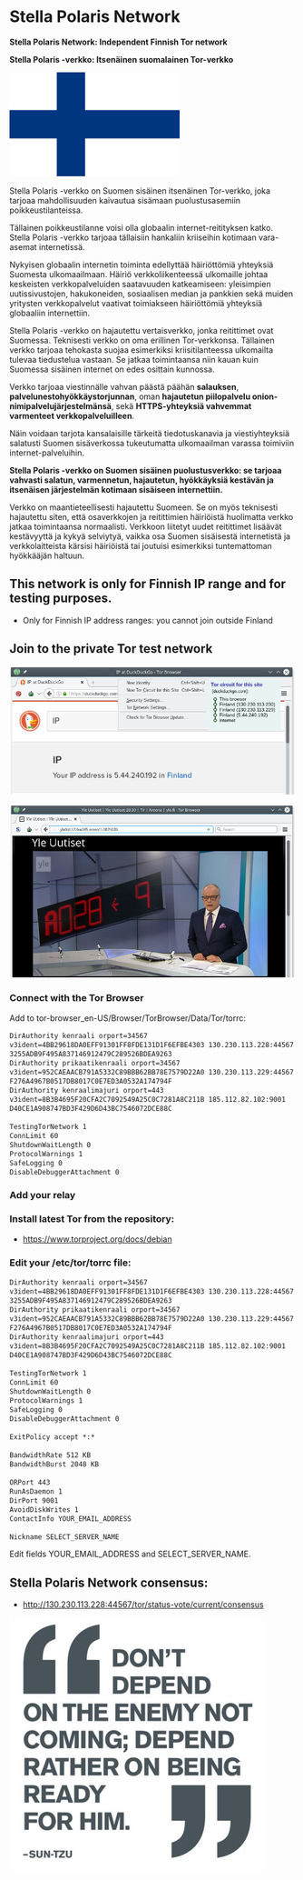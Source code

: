 # Stella Polaris Network

**Stella Polaris Network: Independent Finnish Tor network**

**Stella Polaris -verkko: Itsenäinen suomalainen Tor-verkko**

![Alt text](/images/finland_flag.png?raw=true "The Tor Browser")

Stella Polaris -verkko on Suomen sisäinen itsenäinen Tor-verkko,
joka tarjoaa mahdollisuuden kaivautua sisämaan puolustusasemiin poikkeustilanteissa.

Tällainen poikkeustilanne voisi olla globaalin internet-reitityksen katko.
Stella Polaris -verkko tarjoaa tällaisiin hankaliin kriiseihin
kotimaan vara-asemat internetissä.

Nykyisen globaalin internetin toiminta edellyttää häiriöttömiä yhteyksiä
Suomesta ulkomaailmaan. Häiriö verkkoliikenteessä ulkomaille
johtaa keskeisten verkkopalveluiden saatavuuden katkeamiseen:
yleisimpien uutissivustojen, hakukoneiden, sosiaalisen median ja pankkien
sekä muiden yritysten verkkopalvelut vaativat toimiakseen häiriöttömiä
yhteyksiä globaaliin internettiin.

Stella Polaris -verkko on hajautettu vertaisverkko,
jonka reitittimet ovat Suomessa.
Teknisesti verkko on oma erillinen Tor-verkkonsa.
Tällainen verkko tarjoaa tehokasta suojaa esimerkiksi
kriisitilanteessa ulkomailta tulevaa tiedustelua vastaan.
Se jatkaa toimintaansa niin kauan kuin
Suomessa sisäinen internet on edes osittain kunnossa.

Verkko tarjoaa viestinnälle vahvan päästä päähän **salauksen**,
**palvelunestohyökkäystorjunnan**,
oman **hajautetun piilopalvelu onion-nimipalvelujärjestelmänsä**,
sekä **HTTPS-yhteyksiä vahvemmat varmenteet verkkopalveluilleen**.

Näin voidaan tarjota kansalaisille tärkeitä tiedotuskanavia ja viestiyhteyksiä
salatusti Suomen sisäverkossa tukeutumatta ulkomaailman varassa toimiviin
internet-palveluihin.

**Stella Polaris -verkko on Suomen sisäinen puolustusverkko:
se tarjoaa vahvasti salatun, varmennetun, hajautetun,
hyökkäyksiä kestävän ja itsenäisen järjestelmän
kotimaan sisäiseen internettiin.**

Verkko on maantieteellisesti hajautettu Suomeen. Se on myös teknisesti
hajautettu siten, että osaverkkojen ja reitittimien häiriöistä huolimatta
verkko jatkaa toimintaansa normaalisti. Verkkoon liitetyt uudet reitittimet
lisäävät kestävyyttä ja kykyä selviytyä, vaikka osa Suomen sisäisestä
internetistä ja verkkolaitteista kärsisi häiriöistä
tai joutuisi esimerkiksi tuntemattoman hyökkääjän haltuun.

## This network is only for Finnish IP range and for testing purposes.

* Only for Finnish IP address ranges: you cannot join outside Finland

## Join to the private Tor test network

![Alt text](/images/TheTorBrowser.png?raw=true "The Tor Browser")

![Alt text](/images/yle_onion.png?raw=true "The Tor Browser")

### Connect with the Tor Browser

Add to tor-browser_en-US/Browser/TorBrowser/Data/Tor/torrc:

```
DirAuthority kenraali orport=34567 v3ident=4BB29618DA0EFF91301FF8FDE131D1F6EFBE4303 130.230.113.228:44567 3255ADB9F495A837146912479C289526BDEA9263
DirAuthority prikaatikenraali orport=34567 v3ident=952CAEAACB791A5332C89BBB62BB78E7579D22A0 130.230.113.229:44567 F276A4967B0517DB8017C0E7ED3A0532A174794F
DirAuthority kenraalimajuri orport=443 v3ident=8B3B4695F20CFA2C7092549A25C0C7281A8C211B 185.112.82.102:9001 D40CE1A908747BD3F429D6D43BC7546072DCE88C

TestingTorNetwork 1
ConnLimit 60
ShutdownWaitLength 0
ProtocolWarnings 1
SafeLogging 0
DisableDebuggerAttachment 0
```

### Add your relay

### Install latest Tor from the repository:

* https://www.torproject.org/docs/debian

### Edit your /etc/tor/torrc file:

```
DirAuthority kenraali orport=34567 v3ident=4BB29618DA0EFF91301FF8FDE131D1F6EFBE4303 130.230.113.228:44567 3255ADB9F495A837146912479C289526BDEA9263
DirAuthority prikaatikenraali orport=34567 v3ident=952CAEAACB791A5332C89BBB62BB78E7579D22A0 130.230.113.229:44567 F276A4967B0517DB8017C0E7ED3A0532A174794F
DirAuthority kenraalimajuri orport=443 v3ident=8B3B4695F20CFA2C7092549A25C0C7281A8C211B 185.112.82.102:9001 D40CE1A908747BD3F429D6D43BC7546072DCE88C

TestingTorNetwork 1
ConnLimit 60
ShutdownWaitLength 0
ProtocolWarnings 1
SafeLogging 0
DisableDebuggerAttachment 0

ExitPolicy accept *:*

BandwidthRate 512 KB
BandwidthBurst 2048 KB

ORPort 443
RunAsDaemon 1
DirPort 9001
AvoidDiskWrites 1
ContactInfo YOUR_EMAIL_ADDRESS

Nickname SELECT_SERVER_NAME
```

Edit fields YOUR_EMAIL_ADDRESS and SELECT_SERVER_NAME.

## Stella Polaris Network consensus:

* http://130.230.113.228:44567/tor/status-vote/current/consensus

![Alt text](/images/be_ready.png?raw=true "The Tor Browser")
